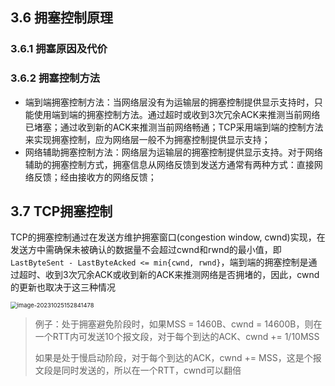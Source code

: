 ## 3.6 拥塞控制原理

### 3.6.1 拥塞原因及代价

### 3.6.2 拥塞控制方法

- 端到端拥塞控制方法：当网络层没有为运输层的拥塞控制提供显示支持时，只能使用端到端的拥塞控制方法。通过超时或收到3次冗余ACK来推测当前网络已堵塞；通过收到新的ACK来推测当前网络畅通；TCP采用端到端的控制方法来实现拥塞控制，应为网络层一般不为拥塞控制提供显示支持；
- 网络辅助拥塞控制方法：网络层为运输层的拥塞控制提供显示支持。对于网络辅助的拥塞控制方式，拥塞信息从网络反馈到发送方通常有两种方式：直接网络反馈；经由接收方的网络反馈；



## 3.7 TCP拥塞控制

TCP的拥塞控制通过在发送方维护拥塞窗口(congestion window, cwnd)实现，在发送方中需确保未被确认的数据量不会超过cwnd和rwnd的最小值，即`LastByteSent - LastByteAcked <= min{cwnd, rwnd}`，端到端的拥塞控制是通过超时、收到3次冗余ACK或收到新的ACK来推测网络是否拥堵的，因此，cwnd的更新也取决于这三种情况

<img src="C:\Users\ndream\AppData\Roaming\Typora\typora-user-images\image-20231025152841478.png" alt="image-20231025152841478" style="zoom:67%;" />

> 例子：处于拥塞避免阶段时，如果MSS = 1460B、cwnd = 14600B，则在一个RTT内可发送10个报文段，对于每个到达的ACK、cwnd += 1/10MSS
>
> 如果是处于慢启动阶段，对于每个到达的ACK，cwnd += MSS，这是个报文段是同时发送的，所以在一个RTT，cwnd可以翻倍

